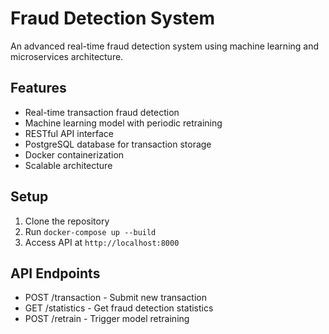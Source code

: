 # Fraud Detection System

An advanced real-time fraud detection system using machine learning and microservices architecture.

## Features
- Real-time transaction fraud detection
- Machine learning model with periodic retraining
- RESTful API interface
- PostgreSQL database for transaction storage
- Docker containerization
- Scalable architecture

## Setup
1. Clone the repository
2. Run `docker-compose up --build`
3. Access API at `http://localhost:8000`

## API Endpoints
- POST /transaction - Submit new transaction
- GET /statistics - Get fraud detection statistics
- POST /retrain - Trigger model retraining
